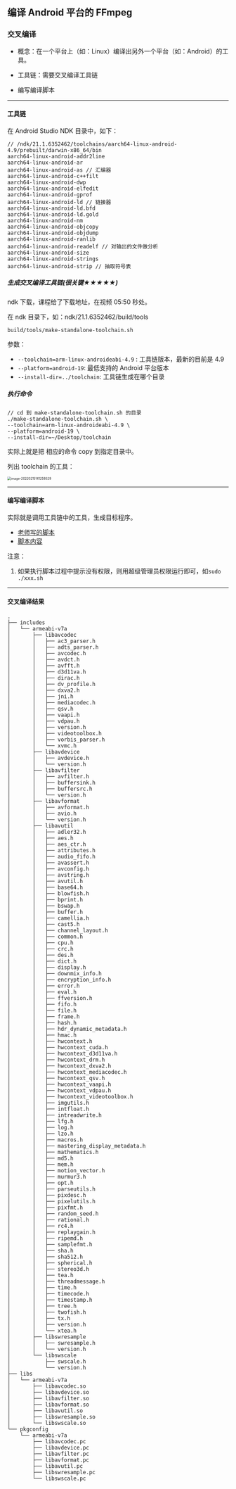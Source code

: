 ## 编译 Android 平台的 FFmpeg

### 交叉编译

- 概念：在一个平台上（如：Linux）编译出另外一个平台（如：Android）的工具。

- 工具链：需要交叉编译工具链

- 编写编译脚本

---

#### 工具链

在 Android Studio NDK 目录中，如下：

```shell
// /ndk/21.1.6352462/toolchains/aarch64-linux-android-4.9/prebuilt/darwin-x86_64/bin
aarch64-linux-android-addr2line
aarch64-linux-android-ar
aarch64-linux-android-as // 汇编器
aarch64-linux-android-c++filt
aarch64-linux-android-dwp
aarch64-linux-android-elfedit
aarch64-linux-android-gprof
aarch64-linux-android-ld // 链接器
aarch64-linux-android-ld.bfd
aarch64-linux-android-ld.gold
aarch64-linux-android-nm
aarch64-linux-android-objcopy
aarch64-linux-android-objdump
aarch64-linux-android-ranlib
aarch64-linux-android-readelf // 对输出的文件做分析
aarch64-linux-android-size
aarch64-linux-android-strings
aarch64-linux-android-strip // 抽取符号表

```



##### 生成交叉编译工具链(很关键★★★★★)

ndk 下载，课程给了下载地址，在视频 05:50 秒处。

在 ndk 目录下，如：ndk/21.1.6352462/build/tools

`build/tools/make-standalone-toolchain.sh`

参数：

- `--toolchain=arm-linux-androideabi-4.9` : 工具链版本，最新的目前是 4.9
- `--platform=android-19`: 最低支持的 Android 平台版本
- `--install-dir=../toolchain`: 工具链生成在哪个目录

##### 执行命令

```shell
// cd 到 make-standalone-toolchain.sh 的目录
./make-standalone-toolchain.sh \
--toolchain=arm-linux-androideabi-4.9 \
--platform=android-19 \
--install-dir=~/Desktop/toolchain
```

实际上就是把 相应的命令 copy 到指定目录中。

列出 toolchain 的工具：

<img src="./imgs/img-1.png" alt="image-20220215141259329" style="zoom: 50%;" />

---



#### 编写编译脚本

实际就是调用工具链中的工具，生成目标程序。

- [老师写的脚本](https://git.imooc.com/coding-279/coding-279/src/master/build_ffmpeg_for_android.sh)
- [脚本内容](./sh_file/build_ffmpeg_sh.md)

注意：

1. 如果执行脚本过程中提示没有权限，则用超级管理员权限运行即可，如``sudo ./xxx.sh``

---

#### 交叉编译结果

```shell
.
├── includes
│   └── armeabi-v7a
│       ├── libavcodec
│       │   ├── ac3_parser.h
│       │   ├── adts_parser.h
│       │   ├── avcodec.h
│       │   ├── avdct.h
│       │   ├── avfft.h
│       │   ├── d3d11va.h
│       │   ├── dirac.h
│       │   ├── dv_profile.h
│       │   ├── dxva2.h
│       │   ├── jni.h
│       │   ├── mediacodec.h
│       │   ├── qsv.h
│       │   ├── vaapi.h
│       │   ├── vdpau.h
│       │   ├── version.h
│       │   ├── videotoolbox.h
│       │   ├── vorbis_parser.h
│       │   └── xvmc.h
│       ├── libavdevice
│       │   ├── avdevice.h
│       │   └── version.h
│       ├── libavfilter
│       │   ├── avfilter.h
│       │   ├── buffersink.h
│       │   ├── buffersrc.h
│       │   └── version.h
│       ├── libavformat
│       │   ├── avformat.h
│       │   ├── avio.h
│       │   └── version.h
│       ├── libavutil
│       │   ├── adler32.h
│       │   ├── aes.h
│       │   ├── aes_ctr.h
│       │   ├── attributes.h
│       │   ├── audio_fifo.h
│       │   ├── avassert.h
│       │   ├── avconfig.h
│       │   ├── avstring.h
│       │   ├── avutil.h
│       │   ├── base64.h
│       │   ├── blowfish.h
│       │   ├── bprint.h
│       │   ├── bswap.h
│       │   ├── buffer.h
│       │   ├── camellia.h
│       │   ├── cast5.h
│       │   ├── channel_layout.h
│       │   ├── common.h
│       │   ├── cpu.h
│       │   ├── crc.h
│       │   ├── des.h
│       │   ├── dict.h
│       │   ├── display.h
│       │   ├── downmix_info.h
│       │   ├── encryption_info.h
│       │   ├── error.h
│       │   ├── eval.h
│       │   ├── ffversion.h
│       │   ├── fifo.h
│       │   ├── file.h
│       │   ├── frame.h
│       │   ├── hash.h
│       │   ├── hdr_dynamic_metadata.h
│       │   ├── hmac.h
│       │   ├── hwcontext.h
│       │   ├── hwcontext_cuda.h
│       │   ├── hwcontext_d3d11va.h
│       │   ├── hwcontext_drm.h
│       │   ├── hwcontext_dxva2.h
│       │   ├── hwcontext_mediacodec.h
│       │   ├── hwcontext_qsv.h
│       │   ├── hwcontext_vaapi.h
│       │   ├── hwcontext_vdpau.h
│       │   ├── hwcontext_videotoolbox.h
│       │   ├── imgutils.h
│       │   ├── intfloat.h
│       │   ├── intreadwrite.h
│       │   ├── lfg.h
│       │   ├── log.h
│       │   ├── lzo.h
│       │   ├── macros.h
│       │   ├── mastering_display_metadata.h
│       │   ├── mathematics.h
│       │   ├── md5.h
│       │   ├── mem.h
│       │   ├── motion_vector.h
│       │   ├── murmur3.h
│       │   ├── opt.h
│       │   ├── parseutils.h
│       │   ├── pixdesc.h
│       │   ├── pixelutils.h
│       │   ├── pixfmt.h
│       │   ├── random_seed.h
│       │   ├── rational.h
│       │   ├── rc4.h
│       │   ├── replaygain.h
│       │   ├── ripemd.h
│       │   ├── samplefmt.h
│       │   ├── sha.h
│       │   ├── sha512.h
│       │   ├── spherical.h
│       │   ├── stereo3d.h
│       │   ├── tea.h
│       │   ├── threadmessage.h
│       │   ├── time.h
│       │   ├── timecode.h
│       │   ├── timestamp.h
│       │   ├── tree.h
│       │   ├── twofish.h
│       │   ├── tx.h
│       │   ├── version.h
│       │   └── xtea.h
│       ├── libswresample
│       │   ├── swresample.h
│       │   └── version.h
│       └── libswscale
│           ├── swscale.h
│           └── version.h
├── libs
│   └── armeabi-v7a
│       ├── libavcodec.so
│       ├── libavdevice.so
│       ├── libavfilter.so
│       ├── libavformat.so
│       ├── libavutil.so
│       ├── libswresample.so
│       └── libswscale.so
└── pkgconfig
    └── armeabi-v7a
        ├── libavcodec.pc
        ├── libavdevice.pc
        ├── libavfilter.pc
        ├── libavformat.pc
        ├── libavutil.pc
        ├── libswresample.pc
        └── libswscale.pc
```



